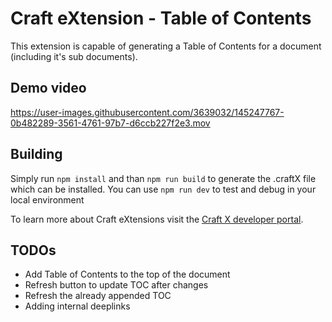 # Craft eXtension - Table of Contents

This extension is capable of generating a Table of Contents for a document (including it's sub documents).

## Demo video
https://user-images.githubusercontent.com/3639032/145247767-0b482289-3561-4761-97b7-d6ccb227f2e3.mov


## Building

Simply run `npm install` and than `npm run build` to generate the .craftX file which can be installed.
You can use `npm run dev` to test and debug in your local environment

To learn more about Craft eXtensions visit the [Craft X developer portal](https://developer.craft.do).

## TODOs

- Add Table of Contents to the top of the document
- Refresh button to update TOC after changes
- Refresh the already appended TOC
- Adding internal deeplinks
